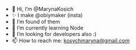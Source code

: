 - 👋 Hi, I’m @MarynaKosich
- ✨ I make @obiymaker (insta)
- 👀 I’m found of them
- 🌱 I’m currently learning Node
- 💞️ I’m looking for developers also :)
- 📫 How to reach me: kosychmaryna@gmail.com

